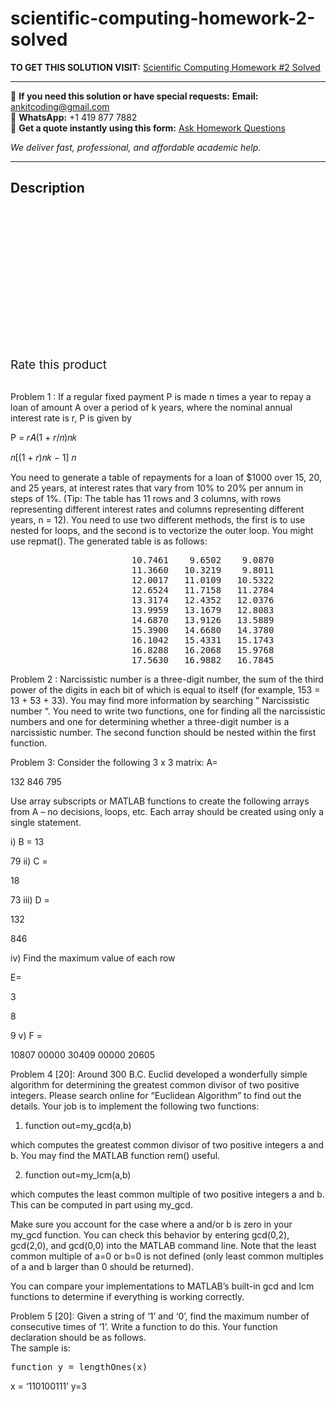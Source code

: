 # scientific-computing-homework-2-solved
**TO GET THIS SOLUTION VISIT:** [Scientific Computing Homework #2 Solved](https://www.ankitcodinghub.com/product/scientific-computing-homework-2-solved/)


---

📩 **If you need this solution or have special requests:** **Email:** ankitcoding@gmail.com  
📱 **WhatsApp:** +1 419 877 7882  
📄 **Get a quote instantly using this form:** [Ask Homework Questions](https://www.ankitcodinghub.com/services/ask-homework-questions/)

*We deliver fast, professional, and affordable academic help.*

---

<h2>Description</h2>



<div class="kk-star-ratings kksr-auto kksr-align-center kksr-valign-top" data-payload="{&quot;align&quot;:&quot;center&quot;,&quot;id&quot;:&quot;98876&quot;,&quot;slug&quot;:&quot;default&quot;,&quot;valign&quot;:&quot;top&quot;,&quot;ignore&quot;:&quot;&quot;,&quot;reference&quot;:&quot;auto&quot;,&quot;class&quot;:&quot;&quot;,&quot;count&quot;:&quot;0&quot;,&quot;legendonly&quot;:&quot;&quot;,&quot;readonly&quot;:&quot;&quot;,&quot;score&quot;:&quot;0&quot;,&quot;starsonly&quot;:&quot;&quot;,&quot;best&quot;:&quot;5&quot;,&quot;gap&quot;:&quot;4&quot;,&quot;greet&quot;:&quot;Rate this product&quot;,&quot;legend&quot;:&quot;0\/5 - (0 votes)&quot;,&quot;size&quot;:&quot;24&quot;,&quot;title&quot;:&quot;Scientific Computing Homework #2 Solved&quot;,&quot;width&quot;:&quot;0&quot;,&quot;_legend&quot;:&quot;{score}\/{best} - ({count} {votes})&quot;,&quot;font_factor&quot;:&quot;1.25&quot;}">

<div class="kksr-stars">

<div class="kksr-stars-inactive">
            <div class="kksr-star" data-star="1" style="padding-right: 4px">


<div class="kksr-icon" style="width: 24px; height: 24px;"></div>
        </div>
            <div class="kksr-star" data-star="2" style="padding-right: 4px">


<div class="kksr-icon" style="width: 24px; height: 24px;"></div>
        </div>
            <div class="kksr-star" data-star="3" style="padding-right: 4px">


<div class="kksr-icon" style="width: 24px; height: 24px;"></div>
        </div>
            <div class="kksr-star" data-star="4" style="padding-right: 4px">


<div class="kksr-icon" style="width: 24px; height: 24px;"></div>
        </div>
            <div class="kksr-star" data-star="5" style="padding-right: 4px">


<div class="kksr-icon" style="width: 24px; height: 24px;"></div>
        </div>
    </div>

<div class="kksr-stars-active" style="width: 0px;">
            <div class="kksr-star" style="padding-right: 4px">


<div class="kksr-icon" style="width: 24px; height: 24px;"></div>
        </div>
            <div class="kksr-star" style="padding-right: 4px">


<div class="kksr-icon" style="width: 24px; height: 24px;"></div>
        </div>
            <div class="kksr-star" style="padding-right: 4px">


<div class="kksr-icon" style="width: 24px; height: 24px;"></div>
        </div>
            <div class="kksr-star" style="padding-right: 4px">


<div class="kksr-icon" style="width: 24px; height: 24px;"></div>
        </div>
            <div class="kksr-star" style="padding-right: 4px">


<div class="kksr-icon" style="width: 24px; height: 24px;"></div>
        </div>
    </div>
</div>


<div class="kksr-legend" style="font-size: 19.2px;">
            <span class="kksr-muted">Rate this product</span>
    </div>
    </div>
<div class="page" title="Page 1">
<div class="layoutArea">
<div class="column">
&nbsp;

Problem 1 : If a regular fixed payment P is made n times a year to repay a loan of amount A over a period of k years, where the nominal annual interest rate is r, P is given by

P = 𝑟𝐴(1 + 𝑟/𝑛)𝑛𝑘

𝑛[(1 + 𝑟)𝑛𝑘 − 1] 𝑛

You need to generate a table of repayments for a loan of $1000 over 15, 20, and 25 years, at interest rates that vary from 10% to 20% per annum in steps of 1%. (Tip: The table has 11 rows and 3 columns, with rows representing different interest rates and columns representing different years, n = 12). You need to use two different methods, the first is to use nested for loops, and the second is to vectorize the outer loop. You might use repmat(). The generated table is as follows:

<pre>                       10.7461    9.6502    9.0870
                       11.3660   10.3219    9.8011
                       12.0017   11.0109   10.5322
                       12.6524   11.7158   11.2784
                       13.3174   12.4352   12.0376
                       13.9959   13.1679   12.8083
                       14.6870   13.9126   13.5889
                       15.3900   14.6680   14.3780
                       16.1042   15.4331   15.1743
                       16.8288   16.2068   15.9768
                       17.5630   16.9882   16.7845
</pre>
Problem 2 : Narcissistic number is a three-digit number, the sum of the third power of the digits in each bit of which is equal to itself (for example, 153 = 13 + 53 + 33). You may find more information by searching ” Narcissistic number “. You need to write two functions, one for finding all the narcissistic numbers and one for determining whether a three-digit number is a narcissistic number. The second function should be nested within the first function.

Problem 3: Consider the following 3 x 3 matrix: A=

132 846 795

Use array subscripts or MATLAB functions to create the following arrays from A – no decisions, loops, etc. Each array should be created using only a single statement.

</div>
</div>
</div>
<div class="page" title="Page 2">
<div class="layoutArea">
<div class="column">
i) B = 13

79 ii) C =

18

73 iii) D =

132

846

iv) Find the maximum value of each row

E=

3

8

9 v) F =

10807 00000 30409 00000 20605

Problem 4 [20]: Around 300 B.C. Euclid developed a wonderfully simple algorithm for determining the greatest common divisor of two positive integers. Please search online for “Euclidean Algorithm” to find out the details. Your job is to implement the following two functions:

1) function out=my_gcd(a,b)

which computes the greatest common divisor of two positive integers a and b. You may find the MATLAB function rem() useful.

2) function out=my_lcm(a,b)

which computes the least common multiple of two positive integers a and b. This can be computed in part using my_gcd.

Make sure you account for the case where a and/or b is zero in your my_gcd function. You can check this behavior by entering gcd(0,2), gcd(2,0), and gcd(0,0) into the MATLAB command line. Note that the least common multiple of a=0 or b=0 is not defined (only least common multiples of a and b larger than 0 should be returned).

You can compare your implementations to MATLAB’s built-in gcd and lcm functions to determine if everything is working correctly.

</div>
</div>
</div>
<div class="page" title="Page 3">
<div class="layoutArea">
<div class="column">
Problem 5 [20]: Given a string of ‘1’ and ‘0’, find the maximum number of consecutive times of ‘1’. Write a function to do this. Your function declaration should be as follows.

</div>
</div>
<div class="layoutArea">
<div class="column">
The sample is:

</div>
<div class="column">
<pre>function y = lengthOnes(x)
</pre>
x = ‘110100111’ y=3

</div>
</div>
</div>
